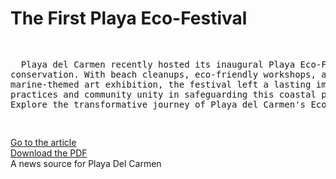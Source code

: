 <h1>The First Playa Eco-Festival</h1>
<pre>
<p style="width:100%; font size:20px">
  Playa del Carmen recently hosted its inaugural Playa Eco-Festival, a three-day event dedicated to ocean <br>conservation. With beach cleanups, eco-friendly workshops, and a captivating <br>marine-themed art exhibition, the festival left a lasting impact, inspiring sustainable <br>practices and community unity in safeguarding this coastal paradise. <br>Explore the transformative journey of Playa del Carmen's Eco-Festival and its enduring legacy.
</p>
</pre>

<p><a href="/story.html" target="_self">Go to the article</a><br>
  <a href="/First Playa Eco-Festival.pdf" target="_self">Download the PDF</a><br>
  <a hre="https://riviera-maya-news.com/" target="_blank">A news source for Playa Del Carmen</a>
</p>
